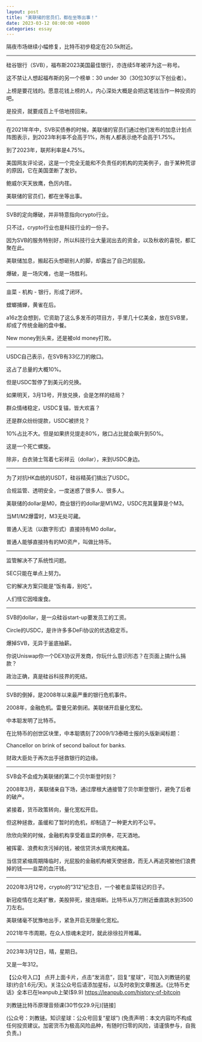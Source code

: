 ```yaml
---
layout: post
title: "美联储的官员们，都在坐等出事！"
date: 2023-03-12 08:00:00 +0800
categories: essay
---
```


隔夜市场继续小幅修复，比特币初步稳定在20.5k附近。

* * *

硅谷银行（SVB），福布斯2023美国最佳银行，亦连续5年被评为这一称号。

这不禁让人想起福布斯的另一个榜单：30 under 30（30位30岁以下创业者）。

上榜是要花钱的。愿意花钱上榜的人，内心深处大概是会把这笔钱当作一种投资的吧。

是投资，就要成百上千倍地捞回来。

* * *

在2021年年中，SVB买债券的时候，美联储的官员们通过他们发布的加息计划点阵图表示，到2023年利率不会高于1%，所有人都表示绝不会高于1.75%。

到了2023年，联邦利率是4.75%。

美国网友评论说，这是一个完全无能和不负责任的机构的完美例子，由于某种荒谬的原因，它在美国垄断了发钞。

鲍威尔天天放鹰，色厉内荏。

美联储的官员们，都在坐等出事。

* * *

SVB的定向爆破，并非特意指向crypto行业。

只不过，crypto行业也是科技行业的一份子。

因为SVB的服务特别好，所以科技行业大量润出去的资金，以及秋收的喜悦，都汇聚在此。

美联储加息，搬起石头想砸别人的脚，却露出了自己的屁股。

爆破，是一场灾难，也是一场胜利。

* * *

韭菜 - 机构 - 银行，形成了闭环。

螳螂捕蝉，黄雀在后。

a16z怎会想到，它资助了这么多发币的项目方，手里几十亿美金，放在SVB里，却成了传统金融的盘中餐。

New money到头来，还是被old money打败。

* * *

USDC自己表示，在SVB有33亿刀的敞口。

这占了总量的大概10%。

但是USDC暂停了到美元的兑换。

如果明天，3月13号，开放兑换，会是怎样的结局？

群众情绪稳定，USDC复锚，皆大欢喜？

还是群众纷纷提款，USDC被挤兑？

10%占比不大。但是如果挤兑提走80%，敞口占比就会飙升到50%。

这是一个死亡螺旋。

除非，白衣骑士驾着七彩祥云（dollar），来到USDC身边。

* * *

为了对抗HK血统的USDT，硅谷精英们搞出了USDC。

合规监管、透明安全，一度迷惑了很多人、很多人。

美联储的dollar是M0，商业银行的dollar是M1/M2，USDC充其量算是个M3。

当M1/M2爆雷时，M3无处可藏。

普通人无法（以数字形式）直接持有M0 dollar。

普通人能够直接持有的M0资产，叫做比特币。

* * *

监管解决不了系统性问题。

SEC只能在单点上努力。

它的解决方案只能是“饭有毒，别吃”。

人们怪它因噎废食。

* * *

SVB的dollar，是一众硅谷start-up要发员工的工资。

Circle的USDC，是许许多多DeFi协议的优选稳定币。

爆掉SVB，无异于釜底抽薪。

你说Uniswap你一个DEX协议开发商，你玩什么意识形态？在页面上搞什么捐款？

政治正确，真是硅谷科技界的死结。

* * *

SVB的倒掉，是2008年以来最严重的银行危机事件。

2008年，金融危机。雷曼兄弟倒闭。美联储开启量化宽松。

中本聪发明了比特币。

在比特币的创世区块里，中本聪镌刻了2009/1/3泰晤士报的头版新闻标题：

Chancellor on brink of second bailout for banks.

财政大臣处于再次出手拯救银行的边缘。

* * *

SVB会不会成为美联储的第二个贝尔斯登时刻？

2008年3月，美联储亲自下场，通过摩根大通接管了贝尔斯登银行，避免了后者的破产。

紧接着，货币政策转向，量化宽松开启。

但这种拯救，虽缓和了暂时的危机，却制造了一种更大的不公平。

欣欣向荣的时候，金融机构享受着韭菜的供奉，花天酒地。

被挥霍、浪费和贪污掉的钱，被信贷洪水填充和掩盖。

当信贷紧缩周期降临时，光屁股的金融机构被天使拯救，而无人再追究被他们浪费掉的钱——韭菜的血汗钱。

* * *

2020年3月12号，crypto的“312”纪念日，一个被老韭菜铭记的日子。

新冠疫情在北美扩散，美股猝死，接连熔断。比特币从万刀附近垂直跳水到3500刀左右。

美联储毫不犹豫地出手，紧急开启无限量化宽松。

2021年牛市周期，在众人惊魂未定时，就此徐徐拉开帷幕。

* * *

2023年3月12日，晴，星期日。

又是一年312。


【公众号入口】
点开上面卡片，点击“发消息”，回复“星球”，可加入刘教链的星球(约合1.6元/天)。关注公众号后请添加星标，以及时收到文章推送。《比特币史话》全本已在leanpub上架($9.9) https://leanpub.com/history-of-bitcoin

刘教链比特币原理音频课(30节仅29.9元)[链接]

(公众号：刘教链。知识星球：公众号回复“星球”)
(免责声明：本文内容均不构成任何投资建议。加密货币为极高风险品种，有随时归零的风险，请谨慎参与，自我负责。)
